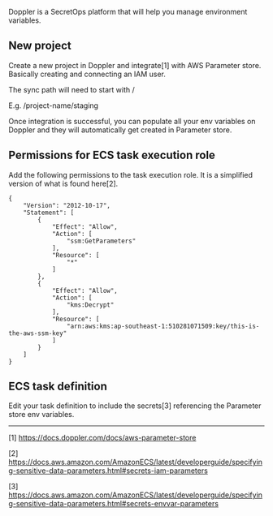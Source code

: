 Doppler is a SecretOps platform that will help you manage environment variables.

## New project
Create a new project in Doppler and integrate[1] with AWS Parameter store. Basically creating and connecting an IAM user.

The sync path will need to start with / 

E.g. /project-name/staging

Once integration is successful, you can populate all your env variables on Doppler and they will automatically get created in Parameter store.

## Permissions for ECS task execution role
Add the following permissions to the task execution role. It is a simplified version of what is found here[2].

```
{
    "Version": "2012-10-17",
    "Statement": [
        {
            "Effect": "Allow",
            "Action": [
                "ssm:GetParameters"
            ],
            "Resource": [
                "*"
            ]
        },
        {
            "Effect": "Allow",
            "Action": [
                "kms:Decrypt"
            ],
            "Resource": [
                "arn:aws:kms:ap-southeast-1:510281071509:key/this-is-the-aws-ssm-key"
            ]
        }
    ]
}
```

## ECS task definition
Edit your task definition to include the secrets[3] referencing the Parameter store env variables.

---

[1] https://docs.doppler.com/docs/aws-parameter-store

[2] https://docs.aws.amazon.com/AmazonECS/latest/developerguide/specifying-sensitive-data-parameters.html#secrets-iam-parameters

[3] https://docs.aws.amazon.com/AmazonECS/latest/developerguide/specifying-sensitive-data-parameters.html#secrets-envvar-parameters